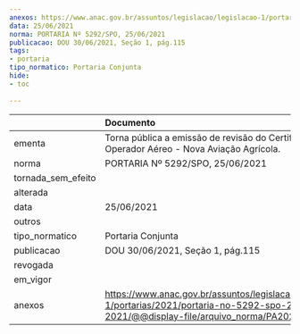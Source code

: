 ```yaml
---
anexos: https://www.anac.gov.br/assuntos/legislacao/legislacao-1/portarias/2021/portaria-no-5292-spo-25-06-2021/@@display-file/arquivo_norma/PA2021-5292.pdf
data: 25/06/2021
norma: PORTARIA Nº 5292/SPO, 25/06/2021
publicacao: DOU 30/06/2021, Seção 1, pág.115
tags:
- portaria
tipo_normatico: Portaria Conjunta
hide: 
- toc 
 
---
```


|                    | Documento                                                                                                                                            |
|:-------------------|:-----------------------------------------------------------------------------------------------------------------------------------------------------|
| ementa             | Torna pública a emissão de revisão do Certificado de Operador Aéreo - Nova Aviação Agrícola.                                                         |
| norma              | PORTARIA Nº 5292/SPO, 25/06/2021                                                                                                                     |
| tornada_sem_efeito |                                                                                                                                                      |
| alterada           |                                                                                                                                                      |
| data               | 25/06/2021                                                                                                                                           |
| outros             |                                                                                                                                                      |
| tipo_normatico     | Portaria Conjunta                                                                                                                                    |
| publicacao         | DOU 30/06/2021, Seção 1, pág.115                                                                                                                     |
| revogada           |                                                                                                                                                      |
| em_vigor           |                                                                                                                                                      |
| anexos             | https://www.anac.gov.br/assuntos/legislacao/legislacao-1/portarias/2021/portaria-no-5292-spo-25-06-2021/@@display-file/arquivo_norma/PA2021-5292.pdf |